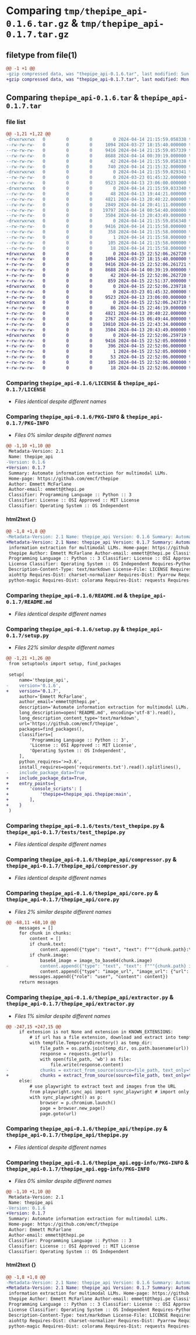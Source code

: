 # Comparing `tmp/thepipe_api-0.1.6.tar.gz` & `tmp/thepipe_api-0.1.7.tar.gz`

## filetype from file(1)

```diff
@@ -1 +1 @@
-gzip compressed data, was "thepipe_api-0.1.6.tar", last modified: Sun Apr 14 21:15:59 2024, max compression
+gzip compressed data, was "thepipe_api-0.1.7.tar", last modified: Mon Apr 15 22:52:06 2024, max compression
```

## Comparing `thepipe_api-0.1.6.tar` & `thepipe_api-0.1.7.tar`

### file list

```diff
@@ -1,21 +1,22 @@
-drwxrwxrwx   0        0        0        0 2024-04-14 21:15:59.058338 thepipe_api-0.1.6/
--rw-rw-rw-   0        0        0     1094 2024-03-27 18:15:40.000000 thepipe_api-0.1.6/LICENSE
--rw-rw-rw-   0        0        0     9416 2024-04-14 21:15:59.057339 thepipe_api-0.1.6/PKG-INFO
--rw-rw-rw-   0        0        0     8688 2024-04-14 00:39:19.000000 thepipe_api-0.1.6/README.md
--rw-rw-rw-   0        0        0       42 2024-04-14 21:15:59.058338 thepipe_api-0.1.6/setup.cfg
--rw-rw-rw-   0        0        0      740 2024-04-14 21:15:32.000000 thepipe_api-0.1.6/setup.py
-drwxrwxrwx   0        0        0        0 2024-04-14 21:15:59.029341 thepipe_api-0.1.6/tests/
--rw-rw-rw-   0        0        0        0 2024-03-23 01:45:32.000000 thepipe_api-0.1.6/tests/__init__.py
--rw-rw-rw-   0        0        0     9523 2024-04-13 23:06:00.000000 thepipe_api-0.1.6/tests/test_thepipe.py
-drwxrwxrwx   0        0        0        0 2024-04-14 21:15:59.033340 thepipe_api-0.1.6/thepipe_api/
--rw-rw-rw-   0        0        0       48 2024-04-13 19:44:21.000000 thepipe_api-0.1.6/thepipe_api/__init__.py
--rw-rw-rw-   0        0        0     4821 2024-04-13 20:40:22.000000 thepipe_api-0.1.6/thepipe_api/compressor.py
--rw-rw-rw-   0        0        0     2849 2024-04-14 20:41:11.000000 thepipe_api-0.1.6/thepipe_api/core.py
--rw-rw-rw-   0        0        0    19797 2024-04-14 00:54:40.000000 thepipe_api-0.1.6/thepipe_api/extractor.py
--rw-rw-rw-   0        0        0     3504 2024-04-13 20:43:49.000000 thepipe_api-0.1.6/thepipe_api/thepipe.py
-drwxrwxrwx   0        0        0        0 2024-04-14 21:15:59.056340 thepipe_api-0.1.6/thepipe_api.egg-info/
--rw-rw-rw-   0        0        0     9416 2024-04-14 21:15:58.000000 thepipe_api-0.1.6/thepipe_api.egg-info/PKG-INFO
--rw-rw-rw-   0        0        0      358 2024-04-14 21:15:58.000000 thepipe_api-0.1.6/thepipe_api.egg-info/SOURCES.txt
--rw-rw-rw-   0        0        0        1 2024-04-14 21:15:58.000000 thepipe_api-0.1.6/thepipe_api.egg-info/dependency_links.txt
--rw-rw-rw-   0        0        0      105 2024-04-14 21:15:58.000000 thepipe_api-0.1.6/thepipe_api.egg-info/requires.txt
--rw-rw-rw-   0        0        0       18 2024-04-14 21:15:58.000000 thepipe_api-0.1.6/thepipe_api.egg-info/top_level.txt
+drwxrwxrwx   0        0        0        0 2024-04-15 22:52:06.262720 thepipe_api-0.1.7/
+-rw-rw-rw-   0        0        0     1094 2024-03-27 18:15:40.000000 thepipe_api-0.1.7/LICENSE
+-rw-rw-rw-   0        0        0     9416 2024-04-15 22:52:06.261721 thepipe_api-0.1.7/PKG-INFO
+-rw-rw-rw-   0        0        0     8688 2024-04-14 00:39:19.000000 thepipe_api-0.1.7/README.md
+-rw-rw-rw-   0        0        0       42 2024-04-15 22:52:06.262720 thepipe_api-0.1.7/setup.cfg
+-rw-rw-rw-   0        0        0      859 2024-04-15 22:51:37.000000 thepipe_api-0.1.7/setup.py
+drwxrwxrwx   0        0        0        0 2024-04-15 22:52:06.239718 thepipe_api-0.1.7/tests/
+-rw-rw-rw-   0        0        0        0 2024-03-23 01:45:32.000000 thepipe_api-0.1.7/tests/__init__.py
+-rw-rw-rw-   0        0        0     9523 2024-04-13 23:06:00.000000 thepipe_api-0.1.7/tests/test_thepipe.py
+drwxrwxrwx   0        0        0        0 2024-04-15 22:52:06.243719 thepipe_api-0.1.7/thepipe_api/
+-rw-rw-rw-   0        0        0       86 2024-04-15 22:46:19.000000 thepipe_api-0.1.7/thepipe_api/__init__.py
+-rw-rw-rw-   0        0        0     4821 2024-04-13 20:40:22.000000 thepipe_api-0.1.7/thepipe_api/compressor.py
+-rw-rw-rw-   0        0        0     2767 2024-04-15 06:49:44.000000 thepipe_api-0.1.7/thepipe_api/core.py
+-rw-rw-rw-   0        0        0    19810 2024-04-15 22:43:34.000000 thepipe_api-0.1.7/thepipe_api/extractor.py
+-rw-rw-rw-   0        0        0     3504 2024-04-13 20:43:49.000000 thepipe_api-0.1.7/thepipe_api/thepipe.py
+drwxrwxrwx   0        0        0        0 2024-04-15 22:52:06.259719 thepipe_api-0.1.7/thepipe_api.egg-info/
+-rw-rw-rw-   0        0        0     9416 2024-04-15 22:52:05.000000 thepipe_api-0.1.7/thepipe_api.egg-info/PKG-INFO
+-rw-rw-rw-   0        0        0      396 2024-04-15 22:52:06.000000 thepipe_api-0.1.7/thepipe_api.egg-info/SOURCES.txt
+-rw-rw-rw-   0        0        0        1 2024-04-15 22:52:05.000000 thepipe_api-0.1.7/thepipe_api.egg-info/dependency_links.txt
+-rw-rw-rw-   0        0        0       53 2024-04-15 22:52:06.000000 thepipe_api-0.1.7/thepipe_api.egg-info/entry_points.txt
+-rw-rw-rw-   0        0        0      105 2024-04-15 22:52:06.000000 thepipe_api-0.1.7/thepipe_api.egg-info/requires.txt
+-rw-rw-rw-   0        0        0       18 2024-04-15 22:52:06.000000 thepipe_api-0.1.7/thepipe_api.egg-info/top_level.txt
```

### Comparing `thepipe_api-0.1.6/LICENSE` & `thepipe_api-0.1.7/LICENSE`

 * *Files identical despite different names*

### Comparing `thepipe_api-0.1.6/PKG-INFO` & `thepipe_api-0.1.7/PKG-INFO`

 * *Files 0% similar despite different names*

```diff
@@ -1,10 +1,10 @@
 Metadata-Version: 2.1
 Name: thepipe_api
-Version: 0.1.6
+Version: 0.1.7
 Summary: Automate information extraction for multimodal LLMs.
 Home-page: https://github.com/emcf/thepipe
 Author: Emmett McFarlane
 Author-email: emmett@thepi.pe
 Classifier: Programming Language :: Python :: 3
 Classifier: License :: OSI Approved :: MIT License
 Classifier: Operating System :: OS Independent
```

#### html2text {}

```diff
@@ -1,8 +1,8 @@
-Metadata-Version: 2.1 Name: thepipe_api Version: 0.1.6 Summary: Automate
+Metadata-Version: 2.1 Name: thepipe_api Version: 0.1.7 Summary: Automate
 information extraction for multimodal LLMs. Home-page: https://github.com/emcf/
 thepipe Author: Emmett McFarlane Author-email: emmett@thepi.pe Classifier:
 Programming Language :: Python :: 3 Classifier: License :: OSI Approved :: MIT
 License Classifier: Operating System :: OS Independent Requires-Python: >=3.6
 Description-Content-Type: text/markdown License-File: LICENSE Requires-Dist:
 aiohttp Requires-Dist: charset-normalizer Requires-Dist: Pyarrow Requires-Dist:
 python-magic Requires-Dist: colorama Requires-Dist: requests Requires-Dist:
```

### Comparing `thepipe_api-0.1.6/README.md` & `thepipe_api-0.1.7/README.md`

 * *Files identical despite different names*

### Comparing `thepipe_api-0.1.6/setup.py` & `thepipe_api-0.1.7/setup.py`

 * *Files 22% similar despite different names*

```diff
@@ -1,21 +1,26 @@
 from setuptools import setup, find_packages
 
 setup(
     name='thepipe_api',
-    version='0.1.6',
+    version='0.1.7',
     author='Emmett McFarlane',
     author_email='emmett@thepi.pe',
     description='Automate information extraction for multimodal LLMs.',
     long_description=open('README.md', encoding='utf-8').read(),
     long_description_content_type='text/markdown',
     url='https://github.com/emcf/thepipe',
     packages=find_packages(),
     classifiers=[
         'Programming Language :: Python :: 3',
         'License :: OSI Approved :: MIT License',
         'Operating System :: OS Independent',
     ],
     python_requires='>=3.6',
     install_requires=open('requirements.txt').read().splitlines(),
-    include_package_data=True
+    include_package_data=True,
+    entry_points={
+        'console_scripts': [
+            'thepipe=thepipe_api.thepipe:main',
+        ],
+    }
 )
```

### Comparing `thepipe_api-0.1.6/tests/test_thepipe.py` & `thepipe_api-0.1.7/tests/test_thepipe.py`

 * *Files identical despite different names*

### Comparing `thepipe_api-0.1.6/thepipe_api/compressor.py` & `thepipe_api-0.1.7/thepipe_api/compressor.py`

 * *Files identical despite different names*

### Comparing `thepipe_api-0.1.6/thepipe_api/core.py` & `thepipe_api-0.1.7/thepipe_api/core.py`

 * *Files 2% similar despite different names*

```diff
@@ -68,11 +68,10 @@
     messages = []
     for chunk in chunks:
         content = []
         if chunk.text:
             content.append({"type": "text", "text": f"""{chunk.path}:\n```\n{chunk.text}\n```\n"""})
         if chunk.image:
             base64_image = image_to_base64(chunk.image)
-            content.append({"type": "text", "text": f"""{chunk.path} image:"""})
             content.append({"type": "image_url", "image_url": {"url": f"data:image/jpeg;base64,{base64_image}"}})
         messages.append({"role": "user", "content": content})
     return messages
```

### Comparing `thepipe_api-0.1.6/thepipe_api/extractor.py` & `thepipe_api-0.1.7/thepipe_api/extractor.py`

 * *Files 1% similar despite different names*

```diff
@@ -247,15 +247,15 @@
     if extension is not None and extension in KNOWN_EXTENSIONS:
         # if url has a file extension, download and extract into tempfile
         with tempfile.TemporaryDirectory() as temp_dir:
             file_path = os.path.join(temp_dir, os.path.basename(url))
             response = requests.get(url)
             with open(file_path, 'wb') as file:
                 file.write(response.content)
-            chunks = extract_from_source(source=file_path, text_only=text_only)
+            chunks = extract_from_source(source=file_path, text_only=text_only, local=local)
     else:
         # use playwright to extract text and images from the URL
         from playwright.sync_api import sync_playwright # import only if needed
         with sync_playwright() as p:
             browser = p.chromium.launch()
             page = browser.new_page()
             page.goto(url)
```

### Comparing `thepipe_api-0.1.6/thepipe_api/thepipe.py` & `thepipe_api-0.1.7/thepipe_api/thepipe.py`

 * *Files identical despite different names*

### Comparing `thepipe_api-0.1.6/thepipe_api.egg-info/PKG-INFO` & `thepipe_api-0.1.7/thepipe_api.egg-info/PKG-INFO`

 * *Files 0% similar despite different names*

```diff
@@ -1,10 +1,10 @@
 Metadata-Version: 2.1
 Name: thepipe_api
-Version: 0.1.6
+Version: 0.1.7
 Summary: Automate information extraction for multimodal LLMs.
 Home-page: https://github.com/emcf/thepipe
 Author: Emmett McFarlane
 Author-email: emmett@thepi.pe
 Classifier: Programming Language :: Python :: 3
 Classifier: License :: OSI Approved :: MIT License
 Classifier: Operating System :: OS Independent
```

#### html2text {}

```diff
@@ -1,8 +1,8 @@
-Metadata-Version: 2.1 Name: thepipe_api Version: 0.1.6 Summary: Automate
+Metadata-Version: 2.1 Name: thepipe_api Version: 0.1.7 Summary: Automate
 information extraction for multimodal LLMs. Home-page: https://github.com/emcf/
 thepipe Author: Emmett McFarlane Author-email: emmett@thepi.pe Classifier:
 Programming Language :: Python :: 3 Classifier: License :: OSI Approved :: MIT
 License Classifier: Operating System :: OS Independent Requires-Python: >=3.6
 Description-Content-Type: text/markdown License-File: LICENSE Requires-Dist:
 aiohttp Requires-Dist: charset-normalizer Requires-Dist: Pyarrow Requires-Dist:
 python-magic Requires-Dist: colorama Requires-Dist: requests Requires-Dist:
```

